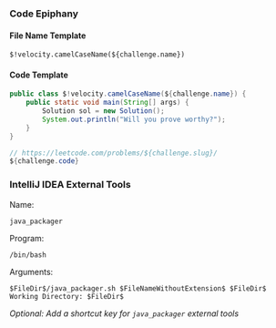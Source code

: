 ### Code Epiphany
#### File Name Template
```text
$!velocity.camelCaseName(${challenge.name})
```
#### Code Template

```java
public class $!velocity.camelCaseName(${challenge.name}) {
    public static void main(String[] args) {
	    Solution sol = new Solution();
	    System.out.println("Will you prove worthy?");
    }
}

// https://leetcode.com/problems/${challenge.slug}/
${challenge.code}

```

### IntelliJ IDEA External Tools
Name: 
```text
java_packager
```
Program:
```text
/bin/bash
```
Arguments:
```shell
$FileDir$/java_packager.sh $FileNameWithoutExtension$ $FileDir$
Working Directory: $FileDir$
```

*Optional: Add a shortcut key for `java_packager` external tools*